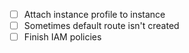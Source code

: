- [ ] Attach instance profile to instance
- [ ] Sometimes default route isn't created
- [ ] Finish IAM policies
